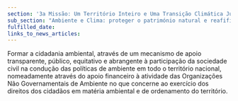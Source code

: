 ```yaml
---
section: '3a Missão: Um Território Inteiro e Uma Transição Climática Justa'
sub_section: "Ambiente e Clima: proteger o património natural e reafifirmar a liderança na redução de emissões"
fulfilled_date:
links_to_news_articles:
---
```


Formar a cidadania ambiental, através de um mecanismo de apoio transparente, público, equitativo e abrangente à participação da sociedade civil na condução das políticas de ambiente em todo o território nacional, nomeadamente através do apoio financeiro à atividade das Organizações Não Governamentais de Ambiente no que concerne ao exercício dos direitos dos cidadãos em matéria ambiental e de ordenamento do território.